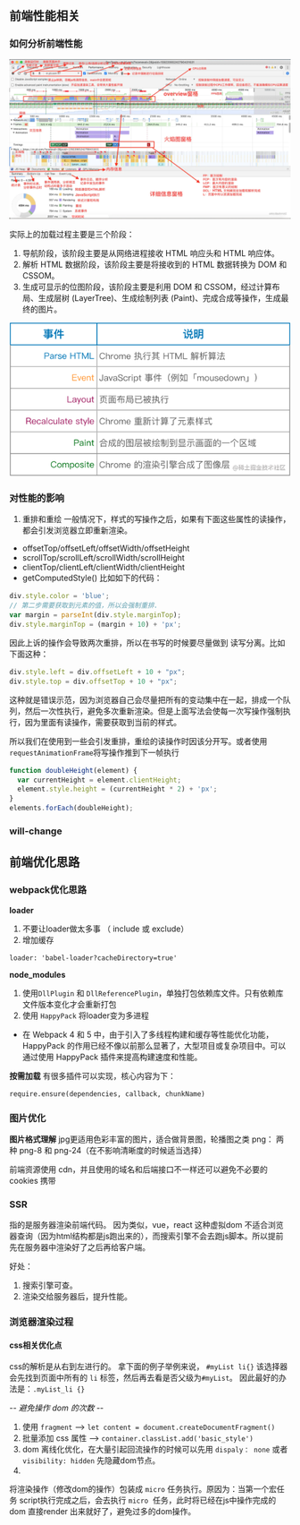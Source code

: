 ## 前端性能相关
### 如何分析前端性能
<img src="../asset/display/performance.webp" />

实际上的加载过程主要是三个阶段：
1. 导航阶段，该阶段主要是从网络进程接收 HTML 响应头和 HTML 响应体。
2. 解析 HTML 数据阶段，该阶段主要是将接收到的 HTML 数据转换为 DOM 和 CSSOM。
3. 生成可显示的位图阶段，该阶段主要是利用 DOM 和 CSSOM，经过计算布局、生成层树 (LayerTree)、生成绘制列表 (Paint)、完成合成等操作，生成最终的图片。

<img src="../asset/display/event.png" />

### 对性能的影响
1. 重排和重绘
一般情况下，样式的写操作之后，如果有下面这些属性的读操作，都会引发浏览器立即重新渲染。
- offsetTop/offsetLeft/offsetWidth/offsetHeight
- scrollTop/scrollLeft/scrollWidth/scrollHeight
- clientTop/clientLeft/clientWidth/clientHeight
- getComputedStyle()
比如如下的代码：
```js
div.style.color = 'blue';
// 第二步需要获取到元素的值，所以会强制重排.
var margin = parseInt(div.style.marginTop);
div.style.marginTop = (margin + 10) + 'px';
```
因此上诉的操作会导致两次重排，所以在书写的时候要尽量做到 读写分离。比如下面这种：
```js
div.style.left = div.offsetLeft + 10 + "px";
div.style.top = div.offsetTop + 10 + "px";
```
这种就是错误示范，因为浏览器自己会尽量把所有的变动集中在一起，排成一个队列，然后一次性执行，避免多次重新渲染。但是上面写法会使每一次写操作强制执行，因为里面有读操作，需要获取到当前的样式。

所以我们在使用到一些会引发重排，重绘的读操作时因该分开写。或者使用`requestAnimationFrame`将写操作推到下一帧执行
```js
function doubleHeight(element) {
  var currentHeight = element.clientHeight;
  element.style.height = (currentHeight * 2) + 'px';
}
elements.forEach(doubleHeight);
```


### will-change


## 前端优化思路
### webpack优化思路
**loader**
1. 不要让loader做太多事 （ include 或 exclude）
2. 增加缓存
```
loader: 'babel-loader?cacheDirectory=true'
```
**node_modules**
1. 使用`DllPlugin` 和 `DllReferencePlugin`，单独打包依赖库文件。只有依赖库文件版本变化才会重新打包
2. 使用 `HappyPack` 将loader变为多进程
- 在 Webpack 4 和 5 中，由于引入了多线程构建和缓存等性能优化功能，HappyPack 的作用已经不像以前那么显著了，大型项目或复杂项目中。可以通过使用 HappyPack 插件来提高构建速度和性能。

**按需加载**
有很多插件可以实现，核心内容为下：
```
require.ensure(dependencies, callback, chunkName)
```

### 图片优化

**图片格式理解**
jpg更适用色彩丰富的图片，适合做背景图，轮播图之类
png： 两种 png-8 和 png-24（在不影响清晰度的时候适当选择）

前端资源使用 cdn，并且使用的域名和后端接口不一样还可以避免不必要的 cookies 携带


### SSR
指的是服务器渲染前端代码。
因为类似，vue，react 这种虚拟dom 不适合浏览器查询（因为html结构都是js跑出来的），而搜索引擎不会去跑js脚本。所以提前先在服务器中渲染好了之后再给客户端。

好处：
1. 搜索引擎可查。
2. 渲染交给服务器后，提升性能。

### 浏览器渲染过程

#### css相关优化点
css的解析是从右到左进行的。
拿下面的例子举例来说，
`#myList li{}`  该选择器会先找到页面中所有的 `li` 标签，然后再去看是否父级为`#myList`。
因此最好的办法是：`.myList_li {}`

*-- 避免操作 dom 的次数 --*
1. 使用 `fragment`  -->  `let content = document.createDocumentFragment()`
2. 批量添加 css 属性  --> `container.classList.add('basic_style')`
3. dom 离线化优化，在大量引起回流操作的时候可以先用 `dispaly： none` 或者 `visibility: hidden` 先隐藏dom节点。
4. 


将渲染操作（修改dom的操作）包装成 `micro` 任务执行。原因为：当第一个宏任务 script执行完成之后，会去执行  `micro`  任务，此时将已经在js中操作完成的 dom 直接render 出来就好了，避免过多的dom操作。